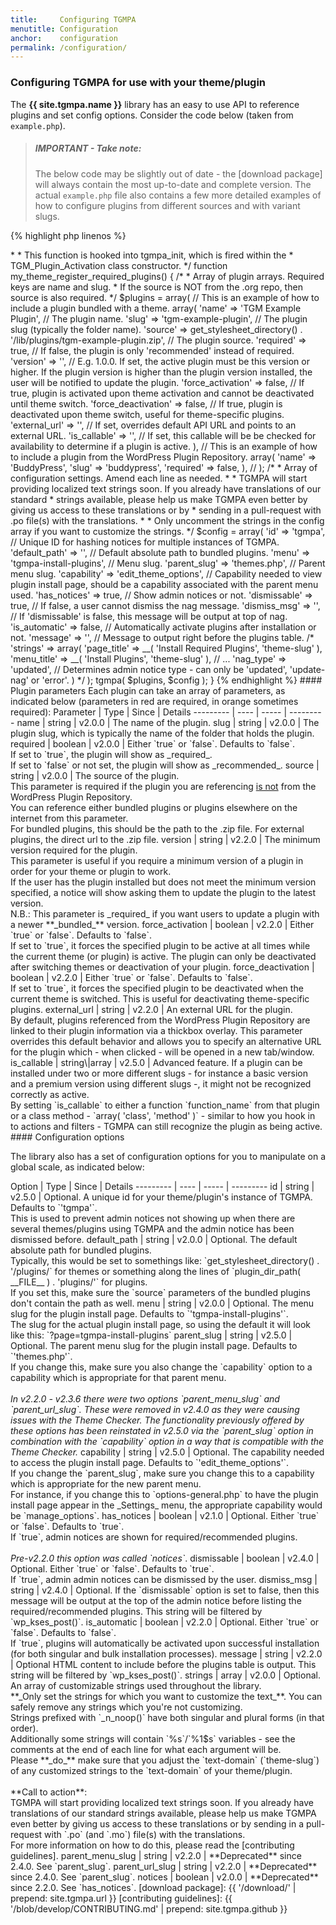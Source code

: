 ```yaml
---
title:     Configuring TGMPA
menutitle: Configuration
anchor:    configuration
permalink: /configuration/
---
```


### Configuring TGMPA for use with your theme/plugin


The **{{ site.tgmpa.name }}** library has an easy to use API to reference plugins and set config options. Consider the code below (taken from `example.php`).

> ##### IMPORTANT - Take note:
> The below code may be slightly out of date - the [download package] will always contain the most up-to-date and complete version.
> The actual `example.php` file also contains a few more detailed examples of how to configure plugins from different sources and with variant slugs.



{% highlight php linenos %}
<?php
/**
 * Include the TGM_Plugin_Activation class.
 */
require_once dirname( __FILE__ ) . '/class-tgm-plugin-activation.php';

add_action( 'tgmpa_register', 'my_theme_register_required_plugins' );

/**
 * Register the required plugins for this theme.
 *
 *  <snip />
 *
 * This function is hooked into tgmpa_init, which is fired within the
 * TGM_Plugin_Activation class constructor.
 */
function my_theme_register_required_plugins() {
	/*
	 * Array of plugin arrays. Required keys are name and slug.
	 * If the source is NOT from the .org repo, then source is also required.
	 */
	$plugins = array(

		// This is an example of how to include a plugin bundled with a theme.
		array(
			'name'               => 'TGM Example Plugin', // The plugin name.
			'slug'               => 'tgm-example-plugin', // The plugin slug (typically the folder name).
			'source'             => get_stylesheet_directory() . '/lib/plugins/tgm-example-plugin.zip', // The plugin source.
			'required'           => true, // If false, the plugin is only 'recommended' instead of required.
			'version'            => '', // E.g. 1.0.0. If set, the active plugin must be this version or higher. If the plugin version is higher than the plugin version installed, the user will be notified to update the plugin.
			'force_activation'   => false, // If true, plugin is activated upon theme activation and cannot be deactivated until theme switch.
			'force_deactivation' => false, // If true, plugin is deactivated upon theme switch, useful for theme-specific plugins.
			'external_url'       => '', // If set, overrides default API URL and points to an external URL.
			'is_callable'        => '', // If set, this callable will be be checked for availability to determine if a plugin is active.
		),

		// This is an example of how to include a plugin from the WordPress Plugin Repository.
		array(
			'name'      => 'BuddyPress',
			'slug'      => 'buddypress',
			'required'  => false,
		),
		
		// <snip />
	);

	/*
	 * Array of configuration settings. Amend each line as needed.
	 *
	 * TGMPA will start providing localized text strings soon. If you already have translations of our standard
	 * strings available, please help us make TGMPA even better by giving us access to these translations or by
	 * sending in a pull-request with .po file(s) with the translations.
	 *
	 * Only uncomment the strings in the config array if you want to customize the strings.
	 */
	$config = array(
		'id'           => 'tgmpa',                 // Unique ID for hashing notices for multiple instances of TGMPA.
		'default_path' => '',                      // Default absolute path to bundled plugins.
		'menu'         => 'tgmpa-install-plugins', // Menu slug.
		'parent_slug'  => 'themes.php',            // Parent menu slug.
		'capability'   => 'edit_theme_options',    // Capability needed to view plugin install page, should be a capability associated with the parent menu used.
		'has_notices'  => true,                    // Show admin notices or not.
		'dismissable'  => true,                    // If false, a user cannot dismiss the nag message.
		'dismiss_msg'  => '',                      // If 'dismissable' is false, this message will be output at top of nag.
		'is_automatic' => false,                   // Automatically activate plugins after installation or not.
		'message'      => '',                      // Message to output right before the plugins table.
		/*
		'strings'      => array(
			'page_title'                      => __( 'Install Required Plugins', 'theme-slug' ),
			'menu_title'                      => __( 'Install Plugins', 'theme-slug' ),
			// <snip>...</snip>
			'nag_type'                        => 'updated', // Determines admin notice type - can only be 'updated', 'update-nag' or 'error'.
		)
		*/
	);

	tgmpa( $plugins, $config );

}
{% endhighlight %}



#### Plugin parameters

Each plugin can take an array of parameters, as indicated below (parameters in red are required, in orange sometimes required):

Parameter | Type | Since | Details
--------- | ---- | ----- | ---------
<span class="required">name</span> | string | v2.0.0 | The name of the plugin.
<span class="required">slug</span> | string | v2.0.0 | The plugin slug, which is typically the name of the folder that holds the plugin.
<span class="possibly-required">required</span> | boolean | v2.0.0 | Either `true` or `false`. Defaults to `false`.<br>If set to `true`, the plugin will show as _required_.<br>If set to `false` or not set, the plugin will show as _recommended_.
<span class="possibly-required">source</span> | string | v2.0.0 | The source of the plugin.<br>This parameter is required if the plugin you are referencing <u>is not</u> from the WordPress Plugin Repository.<br>You can reference either bundled plugins or plugins elsewhere on the internet from this parameter.<br>For bundled plugins, this should be the path to the .zip file. For external plugins, the direct url to the .zip file.
<span class="possibly-required">version</span> | string | v2.2.0 | The minimum version required for the plugin.<br>This parameter is useful if you require a minimum version of a plugin in order for your theme or plugin to work.<br>If the user has the plugin installed but does not meet the minimum version specified, a notice will show asking them to update the plugin to the latest version.<br>N.B.: This parameter is _required_ if you want users to update a plugin with a newer **_bundled_** version.
force_activation | boolean | v2.2.0 | Either `true` or `false`. Defaults to `false`.<br>If set to `true`, it forces the specified plugin to be active at all times while the current theme (or plugin) is active. The plugin can only be deactivated after switching themes or deactivation of your plugin.
force_deactivation | boolean | v2.2.0 | Either `true` or `false`. Defaults to `false`.<br>If set to `true`, it forces the specified plugin to be deactivated when the current theme is switched. This is useful for deactivating theme-specific plugins.
external_url | string | v2.2.0 | An external URL for the plugin.<br>By default, plugins referenced from the WordPress Plugin Repository are linked to their plugin information via a thickbox overlay. This parameter overrides this default behavior and allows you to specify an alternative URL for the plugin which - when clicked - will be opened in a new tab/window.
is_callable | string\|array | v2.5.0 | Advanced feature. If a plugin can be installed under two or more different slugs - for instance a basic version and a premium version using different slugs -, it might not be recognized correctly as active.<br>By setting `is_callable` to either a function `function_name` from that plugin or a class method - `array( 'class', 'method' )` - similar to how you hook in to actions and filters - TGMPA can still recognize the plugin as being active.


#### Configuration options

<p>
	The library also has a set of configuration options for you to manipulate on a global scale, as indicated below:
</p>

Option    | Type | Since | Details
--------- | ---- | ----- | ---------
id | string | v2.5.0 | Optional. A unique id for your theme/plugin's instance of TGMPA. Defaults to `'tgmpa'`.<br>This is used to prevent admin notices not showing up when there are several themes/plugins using TGMPA and the admin notice has been dismissed before.
default_path | string | v2.0.0 | Optional. The default absolute path for bundled plugins.<br>Typically, this would be set to somethings like: `get_stylesheet_directory() . '/plugins/` for themes or something along the lines of `plugin_dir_path( __FILE__ ) . 'plugins/'` for plugins.<br>If you set this, make sure the `source` parameters of the bundled plugins don't contain the path as well.
menu | string | v2.0.0 | Optional. The menu slug for the plugin install page. Defaults to `'tgmpa-install-plugins'`.<br>The slug for the actual plugin install page, so using the default it will look like this: `?page=tgmpa-install-plugins`
parent_slug | string | v2.5.0 | Optional. The parent menu slug for the plugin install page. Defaults to `'themes.php'`.<br>If you change this, make sure you also change the `capability` option to a capability which is appropriate for that parent menu.<br><br><em>In v2.2.0 - v2.3.6 there were two options `parent_menu_slug` and `parent_url_slug`. These were removed in v2.4.0 as they were causing issues with the Theme Checker. The functionality previously offered by these options has been reinstated in v2.5.0 via the `parent_slug` option in combination with the `capability` option in a way that is compatible with the Theme Checker.</em>
capability | string | v2.5.0 | Optional. The capability needed to access the plugin install page. Defaults to `'edit_theme_options'`.<br>If you change the `parent_slug`, make sure you change this to a capability which is appropriate for the new parent menu.<br>For instance, if you change this to `options-general.php` to have the plugin install page appear in the _Settings_ menu, the appropriate capability would be `manage_options`.
has_notices | boolean | v2.1.0 | Optional. Either `true` or `false`. Defaults to `true`.<br>If `true`, admin notices are shown for required/recommended plugins.<br><br><em>Pre-v2.2.0 this option was called `notices`</em>.
dismissable | boolean | v2.4.0 | Optional. Either `true` or `false`. Defaults to `true`.<br>If `true`, admin admin notices can be dismissed by the user.
dismiss_msg | string | v2.4.0 | Optional. If the `dismissable` option is set to false, then this message will be output at the top of the admin notice before listing the required/recommended plugins. This string will be filtered by `wp_kses_post()`.
is_automatic | boolean | v2.2.0 | Optional. Either `true` or `false`. Defaults to `false`.<br>If `true`, plugins will automatically be activated upon successful installation (for both singular and bulk installation processes).
message | string | v2.2.0 | Optional HTML content to include before the plugins table is output. This string will be filtered by `wp_kses_post()`.
strings | array | v2.0.0 | Optional. An array of customizable strings used throughout the library.<br>**_Only set the strings for which you want to customize the text_**. You can safely remove any strings which you're not customizing.<br>Strings prefixed with `_n_noop()` have both singular and plural forms (in that order).<br>Additionally some strings will contain `%s`/`%1$s` variables - see the comments at the end of each line for what each argument will be.<br>Please **_do_** make sure that you adjust the `text-domain` (`theme-slug`) of any customized strings to the `text-domain` of your theme/plugin.<br><br>**Call to action**:<br>TGMPA will start providing localized text strings soon. If you already have translations of our standard  strings available, please help us make TGMPA even better by giving us access to these translations or by sending in a pull-request with `.po` (and `.mo`) file(s) with the translations.<br>For more information on how to do this, please read the [contributing guidelines].
<span class="deprecated">parent_menu_slug</span> | string | v2.2.0 | **Deprecated** since 2.4.0. See `parent_slug`.
<span class="deprecated">parent_url_slug</span> | string | v2.2.0 | **Deprecated** since 2.4.0. See `parent_slug`.
<span class="deprecated">notices</span> | boolean | v2.0.0 | **Deprecated** since 2.2.0. See `has_notices`.


[download package]: {{ '/download/' | prepend: site.tgmpa.url }}
[contributing guidelines]: {{ '/blob/develop/CONTRIBUTING.md' | prepend: site.tgmpa.github }}
